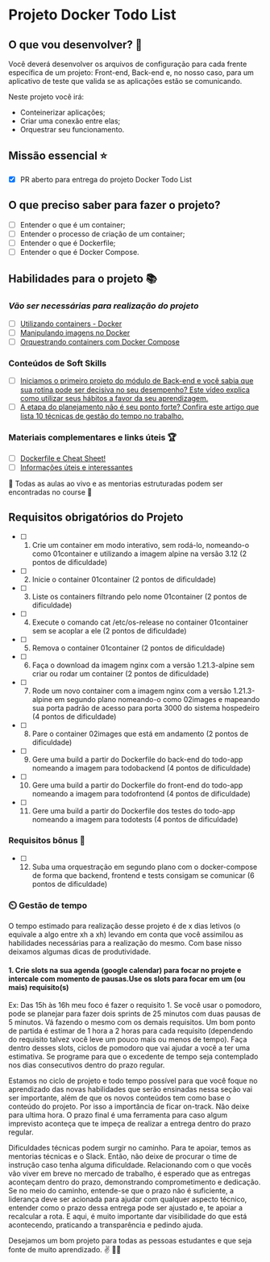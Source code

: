 # Projeto Docker Todo List

## O que vou desenvolver? 🤔

Você deverá desenvolver os arquivos de configuração para cada frente específica de um projeto: Front-end, Back-end e, no nosso caso, para um aplicativo de teste que valida se as aplicações estão se comunicando.

Neste projeto você irá:

- Conteinerizar aplicações;
- Criar uma conexão entre elas;
- Orquestrar seu funcionamento.

## Missão essencial ⭐️

- [X] PR aberto para entrega do projeto Docker Todo List

## O que preciso saber para fazer o projeto?

- [ ] Entender o que é um container;
- [ ] Entender o processo de criação de um container;
- [ ] Entender o que é Dockerfile;
- [ ] Entender o que é Docker Compose.

## Habilidades para o projeto 📚

### _Vão ser necessárias para realização do projeto_

- [ ] [Utilizando containers - Docker](https://app.betrybe.com/learn/course/5e938f69-6e32-43b3-9685-c936530fd326/module/94d0e996-1827-4fbc-bc24-c99fb592925b/section/5987fa2d-0d04-45b2-9d91-1c2ffce09862/day/a852c0dd-0602-4357-88e8-707352e97927/lesson/f8c01b36-6180-4b7e-905c-0b8645155889)
- [ ] [Manipulando imagens no Docker](https://app.betrybe.com/learn/course/5e938f69-6e32-43b3-9685-c936530fd326/module/94d0e996-1827-4fbc-bc24-c99fb592925b/section/5987fa2d-0d04-45b2-9d91-1c2ffce09862/day/da25fd46-8818-4234-8603-a442b047370f/lesson/670cdc27-f578-4733-907e-87652c46c002)
- [ ] [Orquestrando containers com Docker Compose](https://app.betrybe.com/learn/course/5e938f69-6e32-43b3-9685-c936530fd326/module/94d0e996-1827-4fbc-bc24-c99fb592925b/section/5987fa2d-0d04-45b2-9d91-1c2ffce09862/day/2f1a5c4d-74b1-488a-8d9b-408682c93724/lesson/170b7b6e-925c-40e8-9d0a-08e41f599ec5)

### Conteúdos de Soft Skills

- [ ] [Iniciamos o primeiro projeto do módulo de Back-end e você sabia que sua rotina pode ser decisiva no seu desempenho? Este vídeo explica como utilizar seus hábitos a favor da seu aprendizagem.](https://www.youtube.com/watch?v=9BtrLf6PfYY)
- [ ] [A etapa do planejamento não é seu ponto forte? Confira este artigo que lista 10 técnicas de gestão do tempo no trabalho.](https://blog.runrun.it/gestao-do-tempo/#h-os-principais-erros-cometidos-na-gestao-do-tempo%22%3E%3Cstrong%3EOs%20principais%20erros%20cometidos%20na%20gest%C3%A3o%20do%20tempo%E2%80%9D%3EOs%20principais%20erros%20cometidos%20na%20gest%C3%A3o%20do%20tempo%3C/a%3E%3C/li%3E%3Cli%3E%3Ca%20href=)

### Materiais complementares e links úteis 🏆

- [ ] [Dockerfile e Cheat Sheet!](https://trybecourse.slack.com/archives/C05891KFGES/p1684781318481079)
- [ ] [Informações úteis e interessantes](https://trybecourse.slack.com/archives/C05891KFGES/p1684877989700629)

🎥 Todas as aulas ao vivo e as mentorias estruturadas podem ser encontradas no course 🎥

## Requisitos obrigatórios do Projeto

- [ ] 1. Crie um container em modo interativo, sem rodá-lo, nomeando-o como 01container e utilizando a imagem alpine na versão 3.12 (2 pontos de dificuldade)

- [ ] 2. Inicie o container 01container (2 pontos de dificuldade)

- [ ] 3. Liste os containers filtrando pelo nome 01container (2 pontos de dificuldade)

- [ ] 4. Execute o comando cat /etc/os-release no container 01container sem se acoplar a ele (2 pontos de dificuldade)

- [ ] 5. Remova o container 01container (2 pontos de dificuldade)

- [ ] 6. Faça o download da imagem nginx com a versão 1.21.3-alpine sem criar ou rodar um container (2 pontos de dificuldade)

- [ ] 7. Rode um novo container com a imagem nginx com a versão 1.21.3-alpine em segundo plano nomeando-o como 02images e mapeando sua porta padrão de acesso para porta 3000 do sistema hospedeiro (4 pontos de dificuldade)

- [ ] 8. Pare o container 02images que está em andamento (2 pontos de dificuldade)

- [ ] 9. Gere uma build a partir do Dockerfile do back-end do todo-app nomeando a imagem para todobackend (4 pontos de dificuldade)

- [ ] 10. Gere uma build a partir do Dockerfile do front-end do todo-app nomeando a imagem para todofrontend (4 pontos de dificuldade)

- [ ] 11. Gere uma build a partir do Dockerfile dos testes do todo-app nomeando a imagem para todotests (4 pontos de dificuldade)

### Requisitos bônus 🎁

- [ ] 12. Suba uma orquestração em segundo plano com o docker-compose de forma que backend, frontend e tests consigam se comunicar (6 pontos de dificuldade)

### ⏲️ Gestão de tempo

O tempo estimado para realização desse projeto é de x dias letivos (o equivale a algo entre xh a xh) levando em conta que você assimilou as habilidades necessárias para a realização do mesmo. Com base nisso deixamos algumas dicas de produtividade.

#### 1. Crie slots na sua agenda (google calendar) para focar no projete e intercale com momento de pausas.Use os slots para focar em um (ou mais) requisito(s)

Ex: Das 15h às 16h meu foco é fazer o requisito 1. Se você usar o pomodoro, pode se planejar para fazer dois sprints de 25 minutos com duas pausas de 5 minutos. Vá fazendo o mesmo com os demais requisitos. Um bom ponto de partida é estimar de 1 hora a 2 horas para cada requisito (dependendo do requisito talvez você leve um pouco mais ou menos de tempo). Faça dentro desses slots, ciclos de pomodoro que vai ajudar a você a ter uma estimativa. Se programe para que o excedente de tempo seja contemplado nos dias consecutivos dentro do prazo regular.

Estamos no ciclo de projeto e todo tempo possível para que você foque no aprendizado das novas habilidades que serão ensinadas nessa seção vai ser importante, além de que os novos conteúdos tem como base o conteúdo do projeto. Por isso a importância de ficar on-track. Não deixe para ultima hora. O prazo final é uma ferramenta para caso algum imprevisto aconteça que te impeça de realizar a entrega dentro do prazo regular.

Dificuldades técnicas podem surgir no caminho. Para te apoiar, temos as mentorias técnicas e o Slack. Então, não deixe de procurar o time de instrução caso tenha alguma dificuldade. Relacionando com o que vocês vão viver em breve no mercado de trabalho, é esperado que as entregas aconteçam dentro do prazo, demonstrando comprometimento e dedicação. Se no meio do caminho, entende-se que o prazo não é suficiente, a liderança deve ser acionada para ajudar com qualquer aspecto técnico, entender como o prazo dessa entrega pode ser ajustado e, te apoiar a recalcular a rota. E aqui, é muito importante dar visibilidade do que está acontecendo, praticando a transparência e pedindo ajuda.

Desejamos um bom projeto para todas as pessoas estudantes e que seja fonte de muito aprendizado. ✌️ 🎊🎉
